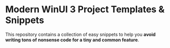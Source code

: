 # Modern WinUI 3 Project Templates & Snippets

This repository contains a collection of easy snippets to help you **avoid writing tons of nonsense code for a tiny and common feature**.
